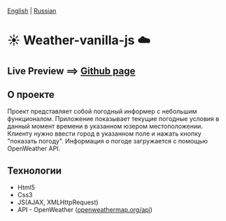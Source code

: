 [English](https://github.com/Pavel-Sol/Weather-vanilla-js/blob/master/README.md) | [Russian](https://github.com/Pavel-Sol/Weather-vanilla-js/blob/master/README-RU.md)

# :sunny: Weather-vanilla-js :cloud:

Live Preview ==> [Github page](https://pavel-sol.github.io/Weather-vanilla-js/) 
---------------

О проекте
---------------
Проект представляет собой погодный информер с небольшим функционалом.
Приложение показывает текущие погодные условия в данный момент времени в указанном юзером местоположении. Клиенту нужно ввести город в указанном поле и нажать кнопку "показать погоду". Информация о погоде загружается с помощью OpenWeather API.

Технологии
---------------------------------
- Html5
- Сss3
- JS(AJAX, XMLHttpRequest)
- API - OpenWeather ([openweathermap.org/api](https://openweathermap.org/api))